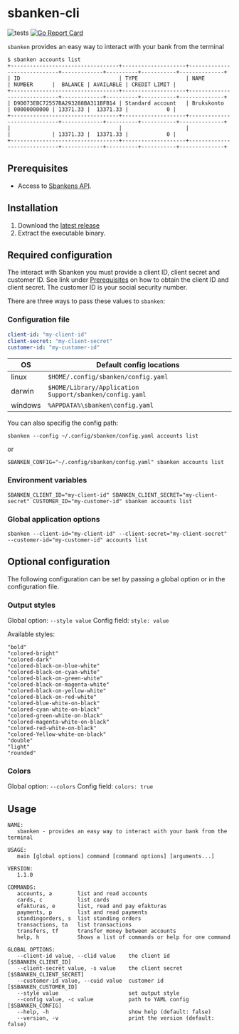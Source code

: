 # sbanken-cli

![tests](https://github.com/engvik/sbanken-cli/workflows/main/badge.svg)
[![Go Report Card](https://goreportcard.com/badge/github.com/engvik/sbanken-cli)](https://goreportcard.com/report/github.com/engvik/sbanken-cli)

`sbanken` provides an easy way to interact with your bank from the terminal

```
$ sbanken accounts list
+----------------------------------+--------------------+-----------------------------+-------------+----------+-----------+--------------+
| ID                               | TYPE               | NAME                        | NUMBER      |  BALANCE | AVAILABLE | CREDIT LIMIT |
+----------------------------------+--------------------+-----------------------------+-------------+----------+-----------+--------------+
| D9D073EBC72557BA293288BA311BFB14 | Standard account   | Brukskonto                  | 00000000000 | 13371.33 |  13371.33 |            0 |
+----------------------------------+--------------------+-----------------------------+-------------+----------+-----------+--------------+
|                                  |                    |                             |             | 13371.33 |  13371.33 |            0 |
+----------------------------------+--------------------+-----------------------------+-------------+----------+-----------+--------------+
```


## Prerequisites

* Access to [Sbankens API](https://sbanken.no/bruke/utviklerportalen/). 

## Installation

1. Download the [latest release](https://github.com/engvik/sbanken-cli/releases)
2. Extract the executable binary.

## Required configuration

The interact with Sbanken you must provide a client ID, client secret and customer ID. See link under [Prerequisites](https://sbanken.no/bruke/utviklerportalen/) on how to obtain the client ID and client secret. The customer ID is your social security number.

There are three ways to pass these values to `sbanken`:

### Configuration file

```yaml
client-id: "my-client-id"
client-secret: "my-client-secret"
customer-id: "my-customer-id"
```

| **OS**  | **Default config locations**                            |
|---------|---------------------------------------------------------|
| linux   | `$HOME/.config/sbanken/config.yaml`                     |
| darwin  | `$HOME/Library/Application Support/sbanken/config.yaml` |
| windows | `%APPDATA%\sbanken\config.yaml`                         |

You can also specifig the config path:

`sbanken --config ~/.config/sbanken/config.yaml accounts list`

or 

`SBANKEN_CONFIG="~/.config/sbanken/config.yaml" sbanken accounts list`


### Environment variables

`SBANKEN_CLIENT_ID="my-client-id" SBANKEN_CLIENT_SECRET="my-client-secret" CUSTOMER_ID="my-customer-id" sbanken accounts list`

### Global application options

`sbanken --client-id="my-client-id" --client-secret="my-client-secret" --customer-id="my-customer-id" accounts list`

## Optional configuration

The following configuration can be set by passing a global option or in the configuration file.

### Output styles

Global option: `--style value`
Config field: `style: value`

Available styles:

```
"bold"
"colored-bright"
"colored-dark"
"colored-black-on-blue-white"
"colored-black-on-cyan-white"
"colored-black-on-green-white"
"colored-black-on-magenta-white"
"colored-black-on-yellow-white"
"colored-black-on-red-white"
"colored-blue-white-on-black"
"colored-cyan-white-on-black"
"colored-green-white-on-black"
"colored-magenta-white-on-black"
"colored-red-white-on-black"
"colored-Yellow-white-on-black"
"double"
"light"
"rounded"
```

### Colors

Global option: `--colors`
Config field: `colors: true`

## Usage

```
NAME:
   sbanken - provides an easy way to interact with your bank from the terminal

USAGE:
   main [global options] command [command options] [arguments...]

VERSION:
   1.1.0

COMMANDS:
   accounts, a        list and read accounts
   cards, c           list cards
   efakturas, e       list, read and pay efakturas
   payments, p        list and read payments
   standingorders, s  list standing orders
   transactions, ta   list transactions
   transfers, tf      transfer money between accounts
   help, h            Shows a list of commands or help for one command

GLOBAL OPTIONS:
   --client-id value, --clid value    the client id [$SBANKEN_CLIENT_ID]
   --client-secret value, -s value    the client secret [$SBANKEN_CLIENT_SECRET]
   --customer-id value, --cuid value  customer id [$SBANKEN_CUSTOMER_ID]
   --style value                      set output style
   --config value, -c value           path to YAML config [$SBANKEN_CONFIG]
   --help, -h                         show help (default: false)
   --version, -v                      print the version (default: false)
```
